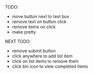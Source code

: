 TODO:
- move button next to text box
- remove text on button click
- remove items on click
- make pretty

NEXT TODO:
- remove submit button
- click anywhere to add list item
- click on list items to remove them
- click bin icon to view completed items

